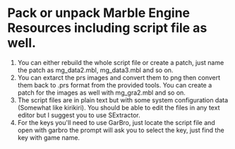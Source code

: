 # Pack or unpack Marble Engine Resources including script file as well.
1. You can either rebuild the whole script file or create a patch, just name the patch as mg_data2.mbl, mg_data3.mbl and so on.
2. You can extarct the prs images and convert them to png then convert them back to .prs format from the provided tools. You can create a patch for the images as well with mg_gra2.mbl and so on.
3. The script files are in plain text but with some system configuration data (Somewhat like kirikiri). You should be able to edit the files in any text editor but I suggest you to use SExtractor.
4. For the keys you'll need to use GarBro, just locate the script file and open with garbro the prompt will ask you to select the key, just find the key with game name.
